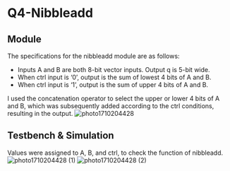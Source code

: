 # Q4-Nibbleadd
## Module 
The specifications for the nibbleadd module are as follows:  
  - Inputs A and B are both 8-bit vector inputs. Output q is 5-bit wide.  
  - When ctrl input is ‘0’, output is the sum of lowest 4 bits of A and B.  
  - When ctrl input is ‘1’, output is the sum of upper 4 bits of A and B.
 
I used the concatenation operator to select the upper or lower 4 bits of A and B, which was subsequently added according to the ctrl conditions, resulting in the output. 
![photo1710204428](https://github.com/stephlovesfries/Q4-Nibbleadd/assets/115708694/ce75b545-34d1-439f-8cba-278085b90482)

## Testbench & Simulation 
Values were assigned to A, B, and ctrl, to check the function of nibbleadd.  
![photo1710204428 (1)](https://github.com/stephlovesfries/Q4-Nibbleadd/assets/115708694/d7b6de94-b27c-4a7a-bc20-45229cac604b)
![photo1710204428 (2)](https://github.com/stephlovesfries/Q4-Nibbleadd/assets/115708694/d72a3e79-f99b-4959-808c-dcf5db1fcd94)
